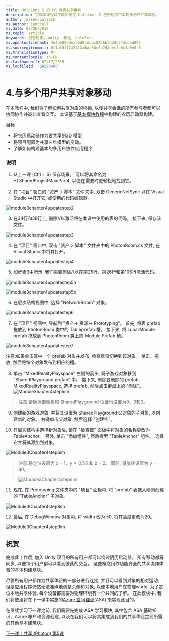 ```yaml
---
title: HoloLens 2 的 MR 教育共享模块
description: 完成本课程以了解如何在 HoloLens 2 应用程序中实现多用户共享体验。
author: jessemcculloch
ms.author: jemccull
ms.date: 02/26/2019
ms.topic: article
keywords: 混合现实, unity, 教程, hololens
ms.openlocfilehash: 3e4be00ddeab6d91dbbc8226bfa3dc543cded095
ms.sourcegitcommit: 611af6ff7a2412abad80c0c7d4decfc0c3a0e8c8
ms.translationtype: MT
ms.contentlocale: zh-CN
ms.lasthandoff: 07/17/2019
ms.locfileid: "68293685"
---
```

# <a name="4-sharing-object-movements-with-multiple-users"></a>4.与多个用户共享对象移动

在本教程中, 我们将了解如何共享对象的移动, 以便共享会话的所有参与者都可以协同协作并彼此查看交互。 本课基于[基本模块教程](mrlearning-base.md)中构建的农历启动器构建。

目标

- 将农历启动器作为要共享的3D 模型
- 将项目配置为共享三维模型的变动。
- 了解如何构建基本的多用户协作应用程序

### <a name="instructions"></a>说明


1. 从上一课 (Ctrl + S) 保存场景。 可以将其命名为 HLSharedProjectMainPart4, 以便在需要时更轻松地找到它。

2. 在 "项目" 窗口的 "资产-> 脚本" 文件夹中, 双击 GenericNetSync 以在 Visual Studio 中打开它, 或使用的代码编辑器。  

![module3chapter4updatestep2](images/module3chapter4updatestep2.png)

3. 在34行和38行上, 删除//以激活将在本课中使用的表的代码。 接下来, 保存该文件。 

![module3chapter4updatestep3](images/module3chapter4updatestep3.png)

4. 在 "项目" 窗口中, 双击 "资产 > 脚本" 文件夹中的 PhotonRoom.cs 文件, 在 Visual Studio 中将其打开。 

![module3chapter4updatestep4](images/module3chapter4updatestep4.png)

5. 如步骤3中所示, 我们需要删除//以在第25行、第26行和第106行激活代码。

![module3chapter4updatestep5a](images/module3chapter4updatestep5a.png) 

![module3chapter4updatestep5b](images/module3chapter4updatestep5b.png)

6. 在层次结构视图中, 选择 "NetworkRoom" 对象。

![module3chapter4updatestep6](images/module3chapter4updatestep6.png)

7. 在 "项目" 视图中, 导航到 "资产-> 资源-> Prototyping"。 首先, 将表 prefab 拖放到 PhotonRoom 类中的 Tableprefab 槽。 接下来, 将 LunarModule prefab 拖放到 PhotonRoom 类上的 Module Prefab 槽。

![module3chapter4updatestep7](images/module3chapter4updatestep7.png)

   注意:如果单击其中一个 prefab 对象并发布, 检查器将切换到该对象。 单击、拖放, 然后将每个对象发布到相应的槽。

8. 单击 "MixedRealityPlayspace" 左侧的箭头, 将子游戏对象移到 "SharedPlayground prefab" 中。 接下来, 删除要删除的 prefab, MixedRealityPlayspace, 选择 prefab, 然后点击键盘上的 "删除"。
![Module3hapter4step5im](images/module3chapter4step5im.PNG)

>注意:请确保摄像机和 SharedPlayground 位置均设置为0、0和0。
>

9. 创建新的游戏对象, 并将其设置为 SharedPlayground 父对象的子对象, 以创建新的对象。 右键单击父对象, 然后选择 "创建空"。 

10. 在层次结构中选择新对象后, 请在 "检查器" 面板中将对象的名称更改为 TableAnchor。 另外, 单击 "添加组件", 然后搜索 "TableAnchor" 组件。 选择它并将其添加到对象。 

![Module3Chapter4step6im](images/module3chapter4step7im.PNG)

> 注意:将定位设置为 x = 1、y =-0.55 和 z = 2。 同时, 将旋转设置为 y = 90。 
>
> ![Module3Chapter4step6im](images/module3chapter4noteim.PNG)

11. 现在, 在 Prototyping 文件夹中的 "项目" 面板中, 将 "prefab" 表拖入刚刚创建的 "TableAnchor" 子对象。

![Module3Chapter4step8im](images/module3chapter4step8im.PNG)

12. 最后, 在 DebugWindow 对象中, 将 width 改为 50, 将其高度更改为20。

![Module3Chapter4step9im](images/module3chapter4step11im.PNG)

## <a name="congratulations"></a>祝贺


完成此工作后, 加入 Unity 项目的所有用户都可以绕过阴历启动器。 所有移动都将同步, 以便每个用户都可以看到彼此的交互。 这些概念用作功能齐全的共享协作体验的基本构建基块。 

尽管所有用户都作为共享体验的一部分进行连接, 并且可以看到对象的相对运动, 但是应用程序仍然无法准确地调整头像和对象, 以便本地用户在物理world. 为了定位本地共享体验, 每个设备都需要对物理环境有一个共同的了解。 在此模块中, 我们将使用将在下一课中实施的[Azure 空间锚点](<https://azure.microsoft.com/en-us/services/spatial-anchors/>)(ASA) 来实现此目的。

在继续学习下一课之前, 我们需要先完成 ASA 学习模块, 其中包含 ASA 基础知识、Azure 帐户和资源创建, 以及在我们可以将其集成到我们的共享体验之前所需的其他基本建筑块。

[下一课：共享 (Photon) 第5课](mrlearning-sharing(photon)-ch5.md)

